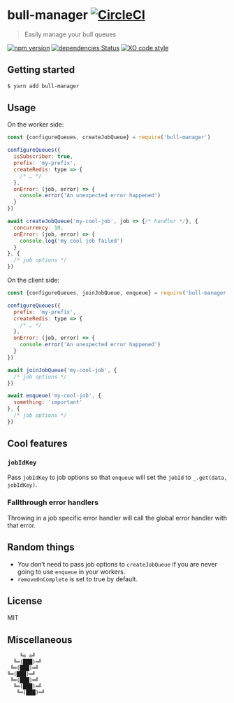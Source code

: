 # bull-manager [![CircleCI](https://circleci.com/gh/tusbar/bull-manager.svg?style=svg)](https://circleci.com/gh/tusbar/bull-manager)

> Easily manage your bull queues

[![npm version](https://badgen.net/npm/v/@tusbar/bull-manager)](https://www.npmjs.com/package/bull-manager)
[![dependencies Status](https://badgen.net/david/dep/tusbar/bull-manager)](https://david-dm.org/tusbar/bull-manager)
[![XO code style](https://badgen.net/badge/code%20style/XO/cyan)](https://github.com/xojs/xo)

## Getting started

```bash
$ yarn add bull-manager
```

## Usage

On the worker side:

```js
const {configureQueues, createJobQueue} = require('bull-manager')

configureQueues({
  isSubscriber: true,
  prefix: 'my-prefix',
  createRedis: type => {
    /* … */
  },
  onError: (job, error) => {
    console.error('An unexpected error happened')
  }
})

await createJobQueue('my-cool-job', job => {/* handler */}, {
  concurrency: 10,
  onError: (job, error) => {
    console.log('my cool job failed')
  }
}, {
  /* job options */
})
```

On the client side:

```js
const {configureQueues, joinJobQueue, enqueue} = require('bull-manager')

configureQueues({
  prefix: 'my-prefix',
  createRedis: type => {
    /* … */
  },
  onError: (job, error) => {
    console.error('An unexpected error happened')
  }
})

await joinJobQueue('my-cool-job', {
  /* job options */
})

await enqueue('my-cool-job', {
  something: 'important'
}, {
  /* job options */
})
```

## Cool features

### `jobIdKey`

Pass `jobIdKey` to job options so that `enqueue` will set the `jobId` to `_.get(data, jobIdKey)`.

### Fallthrough error handlers

Throwing in a job specific error handler will call the global error handler with that error.

## Random things

- You don’t need to pass job options to `createJobQueue` if you are never going to use `enqueue` in your workers.
- `removeOnComplete` is set to true by default.

## License

MIT


## Miscellaneous

```
    ╚⊙ ⊙╝
  ╚═(███)═╝
 ╚═(███)═╝
╚═(███)═╝
 ╚═(███)═╝
  ╚═(███)═╝
   ╚═(███)═╝
```
